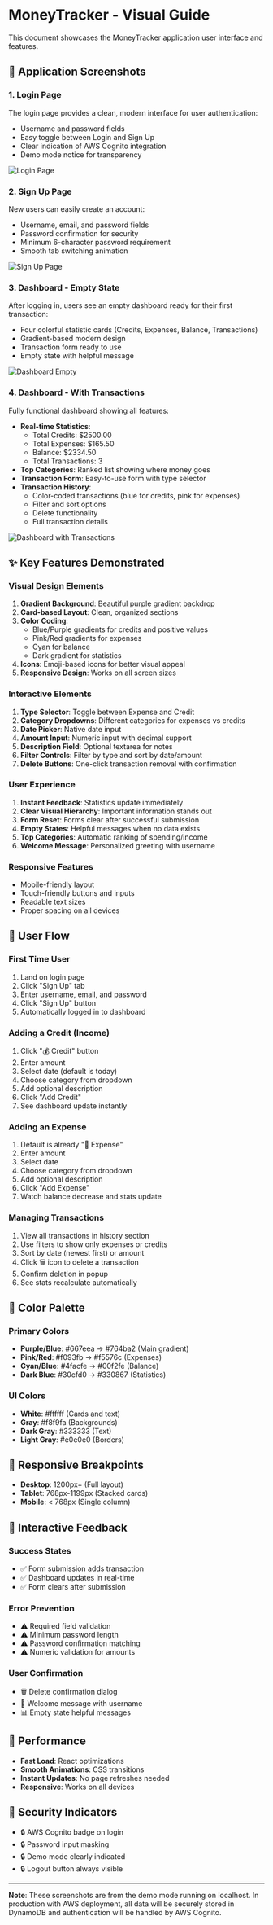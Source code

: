 # MoneyTracker - Visual Guide

This document showcases the MoneyTracker application user interface and features.

## 🎨 Application Screenshots

### 1. Login Page
The login page provides a clean, modern interface for user authentication:
- Username and password fields
- Easy toggle between Login and Sign Up
- Clear indication of AWS Cognito integration
- Demo mode notice for transparency

![Login Page](https://github.com/user-attachments/assets/8d43fe88-9f8d-41e3-b6bc-e3e4ade628e8)

### 2. Sign Up Page
New users can easily create an account:
- Username, email, and password fields
- Password confirmation for security
- Minimum 6-character password requirement
- Smooth tab switching animation

![Sign Up Page](https://github.com/user-attachments/assets/1e77065d-4da8-4ec1-8628-a9dab9d81b7d)

### 3. Dashboard - Empty State
After logging in, users see an empty dashboard ready for their first transaction:
- Four colorful statistic cards (Credits, Expenses, Balance, Transactions)
- Gradient-based modern design
- Transaction form ready to use
- Empty state with helpful message

![Dashboard Empty](https://github.com/user-attachments/assets/c232966c-ea7d-4deb-bd06-98a136425550)

### 4. Dashboard - With Transactions
Fully functional dashboard showing all features:
- **Real-time Statistics**: 
  - Total Credits: $2500.00
  - Total Expenses: $165.50
  - Balance: $2334.50
  - Total Transactions: 3
- **Top Categories**: Ranked list showing where money goes
- **Transaction Form**: Easy-to-use form with type selector
- **Transaction History**: 
  - Color-coded transactions (blue for credits, pink for expenses)
  - Filter and sort options
  - Delete functionality
  - Full transaction details

![Dashboard with Transactions](https://github.com/user-attachments/assets/3c1851cb-ecc1-43c9-ba87-82b49b11469f)

## ✨ Key Features Demonstrated

### Visual Design Elements
1. **Gradient Background**: Beautiful purple gradient backdrop
2. **Card-based Layout**: Clean, organized sections
3. **Color Coding**: 
   - Blue/Purple gradients for credits and positive values
   - Pink/Red gradients for expenses
   - Cyan for balance
   - Dark gradient for statistics
4. **Icons**: Emoji-based icons for better visual appeal
5. **Responsive Design**: Works on all screen sizes

### Interactive Elements
1. **Type Selector**: Toggle between Expense and Credit
2. **Category Dropdowns**: Different categories for expenses vs credits
3. **Date Picker**: Native date input
4. **Amount Input**: Numeric input with decimal support
5. **Description Field**: Optional textarea for notes
6. **Filter Controls**: Filter by type and sort by date/amount
7. **Delete Buttons**: One-click transaction removal with confirmation

### User Experience
1. **Instant Feedback**: Statistics update immediately
2. **Clear Visual Hierarchy**: Important information stands out
3. **Form Reset**: Forms clear after successful submission
4. **Empty States**: Helpful messages when no data exists
5. **Top Categories**: Automatic ranking of spending/income
6. **Welcome Message**: Personalized greeting with username

### Responsive Features
- Mobile-friendly layout
- Touch-friendly buttons and inputs
- Readable text sizes
- Proper spacing on all devices

## 🎯 User Flow

### First Time User
1. Land on login page
2. Click "Sign Up" tab
3. Enter username, email, and password
4. Click "Sign Up" button
5. Automatically logged in to dashboard

### Adding a Credit (Income)
1. Click "💰 Credit" button
2. Enter amount
3. Select date (default is today)
4. Choose category from dropdown
5. Add optional description
6. Click "Add Credit"
7. See dashboard update instantly

### Adding an Expense
1. Default is already "💸 Expense"
2. Enter amount
3. Select date
4. Choose category from dropdown
5. Add optional description
6. Click "Add Expense"
7. Watch balance decrease and stats update

### Managing Transactions
1. View all transactions in history section
2. Use filters to show only expenses or credits
3. Sort by date (newest first) or amount
4. Click 🗑️ icon to delete a transaction
5. Confirm deletion in popup
6. See stats recalculate automatically

## 🎨 Color Palette

### Primary Colors
- **Purple/Blue**: #667eea → #764ba2 (Main gradient)
- **Pink/Red**: #f093fb → #f5576c (Expenses)
- **Cyan/Blue**: #4facfe → #00f2fe (Balance)
- **Dark Blue**: #30cfd0 → #330867 (Statistics)

### UI Colors
- **White**: #ffffff (Cards and text)
- **Gray**: #f8f9fa (Backgrounds)
- **Dark Gray**: #333333 (Text)
- **Light Gray**: #e0e0e0 (Borders)

## 📱 Responsive Breakpoints

- **Desktop**: 1200px+ (Full layout)
- **Tablet**: 768px-1199px (Stacked cards)
- **Mobile**: < 768px (Single column)

## 🔔 Interactive Feedback

### Success States
- ✅ Form submission adds transaction
- ✅ Dashboard updates in real-time
- ✅ Form clears after submission

### Error Prevention
- ⚠️ Required field validation
- ⚠️ Minimum password length
- ⚠️ Password confirmation matching
- ⚠️ Numeric validation for amounts

### User Confirmation
- 🗑️ Delete confirmation dialog
- 👋 Welcome message with username
- 📊 Empty state helpful messages

## 🚀 Performance

- **Fast Load**: React optimizations
- **Smooth Animations**: CSS transitions
- **Instant Updates**: No page refreshes needed
- **Responsive**: Works on all devices

## 🔐 Security Indicators

- 🔒 AWS Cognito badge on login
- 🔒 Password input masking
- 🔒 Demo mode clearly indicated
- 🔒 Logout button always visible

---

**Note**: These screenshots are from the demo mode running on localhost. In production with AWS deployment, all data will be securely stored in DynamoDB and authentication will be handled by AWS Cognito.
